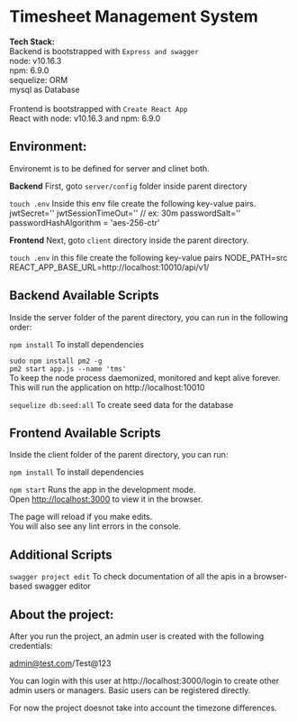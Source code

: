 # Timesheet Management System

**Tech Stack:**<br />
Backend is bootstrapped with `Express and swagger`<br />
    node: v10.16.3<br />
    npm: 6.9.0<br />
    sequelize: ORM<br />
    mysql as Database<br />
<br />
Frontend is bootstrapped with `Create React App`<br />
    React with node: v10.16.3 and npm: 6.9.0<br />


## Environment:

Environemt is to be defined for server and clinet both.

**Backend**
First, goto `server/config` folder inside parent directory

`touch .env`
Inside this env file create the following key-value pairs.
  jwtSecret=''
  jwtSessionTimeOut=''  // ex: 30m
  passwordSalt=''
  passwordHashAlgorithm = 'aes-256-ctr'


**Frontend**
Next, goto `client` directory inside the parent directory. 

`touch .env` 
in this file create the following key-value pairs
  NODE_PATH=src
  REACT_APP_BASE_URL=http://localhost:10010/api/v1/


## Backend Available Scripts
Inside the server folder of the parent directory, you can run in the following order: 

`npm install`
To install dependencies

`sudo npm install pm2 -g`<br />
`pm2 start app.js --name 'tms'`<br />
To keep the node process daemonized, monitored and kept alive forever. <br />
This will run the application on http://localhost:10010

`sequelize db:seed:all`
To create seed data for the database 


## Frontend Available Scripts

Inside the client folder of the parent directory, you can run:

`npm install`
To install dependencies

`npm start`
Runs the app in the development mode.<br />
Open [http://localhost:3000](http://localhost:3000) to view it in the browser.

The page will reload if you make edits.<br />
You will also see any lint errors in the console.


## Additional Scripts

`swagger project edit`
To check documentation of all the apis in a browser-based swagger editor


## About the project:

After you run the project, an admin user is created with the following credentials:

admin@test.com/Test@123

You can login with this user at http://localhost:3000/login to create other admin users or managers.
Basic users can be registered directly.

For now the project doesnot take into account the timezone differences.

